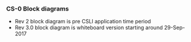 ### CS-0 Block diagrams

* Rev 2 block diagram is pre CSLI application time period
* Rev 3.0 block diagram is whiteboard version starting around 29-Sep-2017
